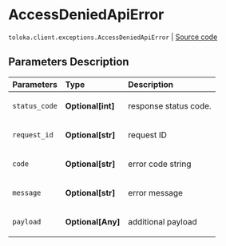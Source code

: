 # AccessDeniedApiError
`toloka.client.exceptions.AccessDeniedApiError` | [Source code](https://github.com/Toloka/toloka-kit/blob/v0.1.24/src/client/exceptions.py#L98)

## Parameters Description

| Parameters | Type | Description |
| :----------| :----| :-----------|
`status_code`|**Optional\[int\]**|<p>response status code.</p>
`request_id`|**Optional\[str\]**|<p>request ID</p>
`code`|**Optional\[str\]**|<p>error code string</p>
`message`|**Optional\[str\]**|<p>error message</p>
`payload`|**Optional\[Any\]**|<p>additional payload</p>
